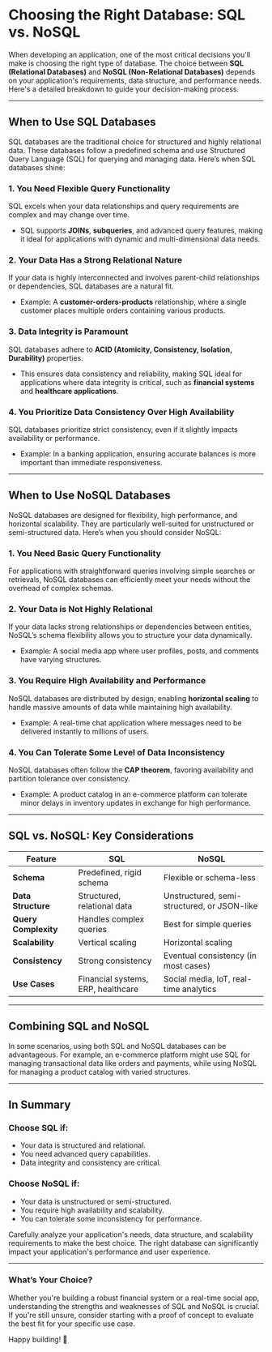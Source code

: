 # Choosing the Right Database: SQL vs. NoSQL  

When developing an application, one of the most critical decisions you'll make is choosing the right type of database. The choice between **SQL (Relational Databases)** and **NoSQL (Non-Relational Databases)** depends on your application's requirements, data structure, and performance needs. Here's a detailed breakdown to guide your decision-making process.

---

## When to Use SQL Databases  

SQL databases are the traditional choice for structured and highly relational data. These databases follow a predefined schema and use Structured Query Language (SQL) for querying and managing data. Here’s when SQL databases shine:

### 1. **You Need Flexible Query Functionality**  
SQL excels when your data relationships and query requirements are complex and may change over time.  
- SQL supports **JOINs**, **subqueries**, and advanced query features, making it ideal for applications with dynamic and multi-dimensional data needs.

### 2. **Your Data Has a Strong Relational Nature**  
If your data is highly interconnected and involves parent-child relationships or dependencies, SQL databases are a natural fit.  
- Example: A **customer-orders-products** relationship, where a single customer places multiple orders containing various products.

### 3. **Data Integrity is Paramount**  
SQL databases adhere to **ACID (Atomicity, Consistency, Isolation, Durability)** properties.  
- This ensures data consistency and reliability, making SQL ideal for applications where data integrity is critical, such as **financial systems** and **healthcare applications**.

### 4. **You Prioritize Data Consistency Over High Availability**  
SQL databases prioritize strict consistency, even if it slightly impacts availability or performance.  
- Example: In a banking application, ensuring accurate balances is more important than immediate responsiveness.

---

## When to Use NoSQL Databases  

NoSQL databases are designed for flexibility, high performance, and horizontal scalability. They are particularly well-suited for unstructured or semi-structured data. Here’s when you should consider NoSQL:

### 1. **You Need Basic Query Functionality**  
For applications with straightforward queries involving simple searches or retrievals, NoSQL databases can efficiently meet your needs without the overhead of complex schemas.  

### 2. **Your Data is Not Highly Relational**  
If your data lacks strong relationships or dependencies between entities, NoSQL’s schema flexibility allows you to structure your data dynamically.  
- Example: A social media app where user profiles, posts, and comments have varying structures.

### 3. **You Require High Availability and Performance**  
NoSQL databases are distributed by design, enabling **horizontal scaling** to handle massive amounts of data while maintaining high availability.  
- Example: A real-time chat application where messages need to be delivered instantly to millions of users.

### 4. **You Can Tolerate Some Level of Data Inconsistency**  
NoSQL databases often follow the **CAP theorem**, favoring availability and partition tolerance over consistency.  
- Example: A product catalog in an e-commerce platform can tolerate minor delays in inventory updates in exchange for high performance.

---

## SQL vs. NoSQL: Key Considerations  

| Feature                | SQL                                      | NoSQL                                       |
|------------------------|------------------------------------------|--------------------------------------------|
| **Schema**             | Predefined, rigid schema                | Flexible or schema-less                    |
| **Data Structure**     | Structured, relational data             | Unstructured, semi-structured, or JSON-like|
| **Query Complexity**   | Handles complex queries                 | Best for simple queries                    |
| **Scalability**        | Vertical scaling                        | Horizontal scaling                         |
| **Consistency**        | Strong consistency                      | Eventual consistency (in most cases)       |
| **Use Cases**          | Financial systems, ERP, healthcare      | Social media, IoT, real-time analytics     |

---

## Combining SQL and NoSQL  

In some scenarios, using both SQL and NoSQL databases can be advantageous. For example, an e-commerce platform might use SQL for managing transactional data like orders and payments, while using NoSQL for managing a product catalog with varied structures.

---

## In Summary  

### **Choose SQL if:**  
- Your data is structured and relational.  
- You need advanced query capabilities.  
- Data integrity and consistency are critical.

### **Choose NoSQL if:**  
- Your data is unstructured or semi-structured.  
- You require high availability and scalability.  
- You can tolerate some inconsistency for performance.

Carefully analyze your application's needs, data structure, and scalability requirements to make the best choice. The right database can significantly impact your application's performance and user experience.  

---

### What’s Your Choice?  

Whether you're building a robust financial system or a real-time social app, understanding the strengths and weaknesses of SQL and NoSQL is crucial. If you're still unsure, consider starting with a proof of concept to evaluate the best fit for your specific use case.  

Happy building! 🚀  
